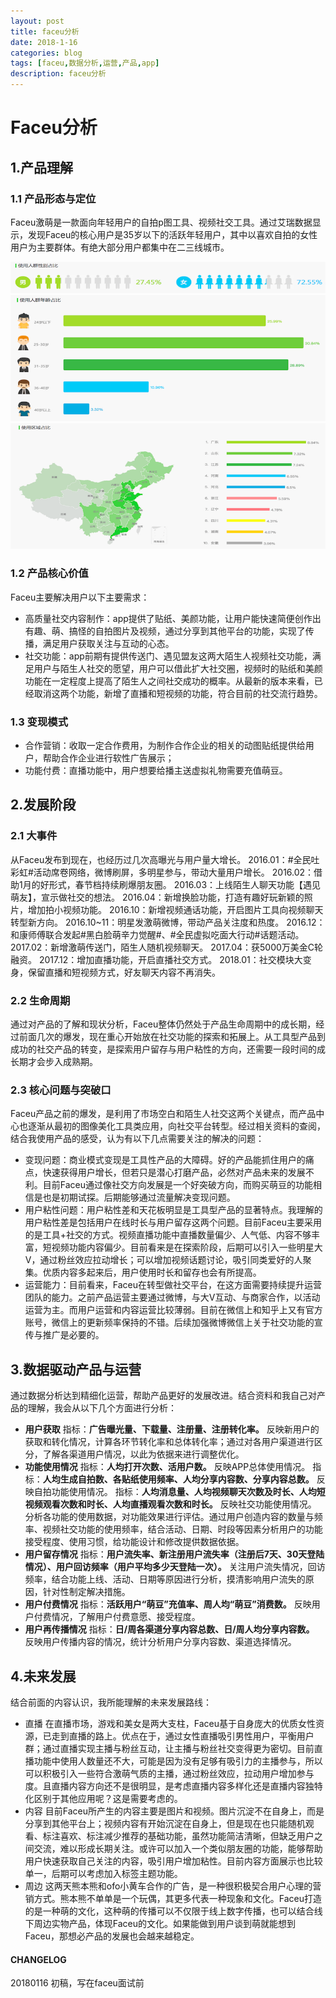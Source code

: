 ```yaml
---
layout: post
title: faceu分析
date: 2018-1-16
categories: blog
tags: [faceu,数据分析,运营,产品,app]
description: faceu分析
---
```


# Faceu分析

## 1.产品理解
### 1.1 产品形态与定位
Faceu激萌是一款面向年轻用户的自拍p图工具、视频社交工具。通过艾瑞数据显示，发现Faceu的核心用户是35岁以下的活跃年轻用户，其中以喜欢自拍的女性用户为主要群体。有绝大部分用户都集中在二三线城市。

![性别占比](https://raw.githubusercontent.com/hujieying/Data-Analysis/master/pic/faceu2.png)
![年龄占比](https://raw.githubusercontent.com/hujieying/Data-Analysis/master/pic/faceu3.png)
![区域占比](https://raw.githubusercontent.com/hujieying/Data-Analysis/master/pic/faceu4.png)


### 1.2 产品核心价值
Faceu主要解决用户以下主要需求：
* 高质量社交内容制作：app提供了贴纸、美颜功能，让用户能快速简便创作出有趣、萌、搞怪的自拍图片及视频，通过分享到其他平台的功能，实现了传播，满足用户获取关注与互动的心态。
* 社交功能：app前期有提供传送门、遇见盟友这两大陌生人视频社交功能，满足用户与陌生人社交的愿望，用户可以借此扩大社交圈，视频时的贴纸和美颜功能在一定程度上提高了陌生人之间社交成功的概率。从最新的版本来看，已经取消这两个功能，新增了直播和短视频的功能，符合目前的社交流行趋势。

### 1.3 变现模式
* 合作营销：收取一定合作费用，为制作合作企业的相关的动图贴纸提供给用户，帮助合作企业进行软性广告展示；
* 功能付费：直播功能中，用户想要给播主送虚拟礼物需要充值萌豆。

## 2.发展阶段
### 2.1 大事件
从Faceu发布到现在，也经历过几次高曝光与用户量大增长。
2016.01：#全民吐彩虹#活动席卷网络，微博刷屏，多明星参与，带动大量用户增长。
2016.02：借助1月的好形式，春节档持续刷爆朋友圈。
2016.03：上线陌生人聊天功能【遇见萌友】，宣示做社交的想法。
2016.04：新增换脸功能，打造有趣好玩新颖的照片，增加拍小视频功能。
2016.10：新增视频通话功能，开启图片工具向视频聊天转型新方向。
2016.10~11：明星发激萌微博，带动产品关注度和热度。
2016.12：和康师傅联合发起#黑白脸萌辛力觉醒#、#全民虚拟吃面大行动#话题活动。
2017.02：新增激萌传送门，陌生人随机视频聊天。
2017.04：获5000万美金C轮融资。
2017.12：增加直播功能，开启直播社交方式。
2018.01：社交模块大变身，保留直播和短视频方式，好友聊天内容不再消失。

### 2.2 生命周期
通过对产品的了解和现状分析，Faceu整体仍然处于产品生命周期中的成长期，经过前面几次的爆发，现在重心开始放在社交功能的探索和拓展上。从工具型产品到成功的社交产品的转变，是探索用户留存与用户粘性的方向，还需要一段时间的成长期才会步入成熟期。

### 2.3 核心问题与突破口
Faceu产品之前的爆发，是利用了市场空白和陌生人社交这两个关键点，而产品中心也逐渐从最初的图像美化工具类应用，向社交平台转型。经过相关资料的查阅，结合我使用产品的感受，认为有以下几点需要关注的解决的问题：
* 变现问题：商业模式变现是工具性产品的大障碍。好的产品能抓住用户的痛点，快速获得用户增长，但若只是潜心打磨产品，必然对产品未来的发展不利。目前Faceu通过像社交方向发展是一个好突破方向，而购买萌豆的功能相信是也是初期试探。后期能够通过流量解决变现问题。
* 用户粘性问题：用户粘性差和天花板明显是工具型产品的显著特点。我理解的用户粘性差是包括用户在线时长与用户留存这两个问题。目前Faceu主要采用的是工具+社交的方式。视频直播功能中直播数量偏少、人气低、内容不够丰富，短视频功能内容偏少。目前看来是在探索阶段，后期可以引入一些明星大V，通过粉丝效应拉动增长；可以增加视频话题讨论，吸引同类爱好的人聚集。优质内容多起来后，用户使用时长和留存也会有所提高。
* 运营能力：目前看来，Faceu在转型做社交平台，在这方面需要持续提升运营团队的能力。之前产品运营主要通过微博，与大V互动、与商家合作，以活动运营为主。而用户运营和内容运营比较薄弱。目前在微信上和知乎上又有官方账号，微信上的更新频率保持的不错。后续加强微博微信上关于社交功能的宣传与推广是必要的。

## 3.数据驱动产品与运营
通过数据分析达到精细化运营，帮助产品更好的发展改进。结合资料和我自己对产品的理解，我会从以下几个方面进行分析：
* **用户获取**
指标：**广告曝光量、下载量、注册量、注册转化率。**
反映新用户的获取和转化情况，计算各环节转化率和总体转化率；通过对各用户渠道进行区分，了解各渠道用户情况，以此为依据来进行调整优化。
* **功能使用情况**
指标：**人均打开次数、活用户数。** 反映APP总体使用情况。
指标：**人均生成自拍数、各贴纸使用频率、人均分享内容数、分享内容总数。** 反映自拍功能使用情况。
指标：**人均消息量、人均视频聊天次数及时长、人均短视频观看次数和时长、人均直播观看次数和时长。** 反映社交功能使用情况。
分析各功能的使用数据，对功能效果进行评估。通过用户创造内容的数量与频率、视频社交功能的使用频率，结合活动、日期、时段等因素分析用户的功能接受程度、使用习惯，给功能设计和修改提供数据依据。
* **用户留存情况**
指标：**用户流失率、新注册用户流失率（注册后7天、30天登陆情况）、用户回访频率（用户平均多少天登陆一次）。** 关注用户流失情况，回访频率，结合功能上线、活动、日期等原因进行分析，摸清影响用户流失的原因，针对性制定解决措施。
* **用户付费情况**
指标：**活跃用户“萌豆”充值率、周人均“萌豆”消费数。** 反映用户付费情况，了解用户付费意愿、接受程度。
* **用户再传播情况**
指标：**日/周各渠道分享内容总数、日/周人均分享内容数。** 反映用户传播内容的情况，统计分析用户分享内容数、渠道选择情况。

## 4.未来发展
结合前面的内容认识，我所能理解的未来发展路线：
* 直播
在直播市场，游戏和美女是两大支柱，Faceu基于自身庞大的优质女性资源，已走到直播的路上。优点在于，通过女性直播吸引男性用户，平衡用户群；通过直播实现主播与粉丝互动，让主播与粉丝社交变得更为密切。目前直播功能中使用人数量还不大，可能是因为没有足够有吸引力的主播参与，所以可以积极引入一些符合激萌气质的主播，通过粉丝效应，拉动用户增加参与度。且直播内容方向还不是很明显，是考虑直播内容多样化还是直播内容独特化区别于其他应用呢？这是需要考虑的。
* 内容
目前Faceu所产生的内容主要是图片和视频。图片沉淀不在自身上，而是分享到其他平台上；视频内容有开始沉淀在自身上，但是现在也只能随机观看、标注喜欢、标注减少推荐的基础功能，虽然功能简洁清晰，但缺乏用户之间交流，难以形成长期关注。或许可以加入一个类似朋友圈的功能，能够帮助用户快速获取自己关注的内容，吸引用户增加粘性。目前内容方面展示也比较单一，后期可以考虑加入标签主题功能。
* 周边
这两天熊本熊和ofo小黄车合作的广告，是一种很积极契合用户心理的营销方式。熊本熊不单单是一个玩偶，其更多代表一种现象和文化。Faceu打造的是一种萌的文化，这种萌的传播可以不仅限于线上数字传播，也可以结合线下周边实物产品，体现Faceu的文化。如果能做到用户谈到萌就能想到Faceu，那想必产品的发展也会越来越稳定。


#### CHANGELOG
20180116 初稿，写在faceu面试前
